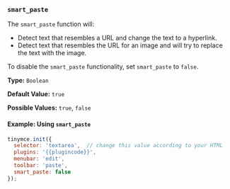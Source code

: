 ### `smart_paste`

The `smart_paste` function will:

- Detect text that resembles a URL and change the text to a hyperlink.
- Detect text that resembles the URL for an image and will try to replace the text with the image.

To disable the `smart_paste` functionality, set `smart_paste` to `false`.

**Type:** `Boolean`

**Default Value:** `true`

**Possible Values:** `true`, `false`

#### Example: Using `smart_paste`

```js
tinymce.init({
  selector: 'textarea',  // change this value according to your HTML
  plugins: '{{plugincode}}',
  menubar: 'edit',
  toolbar: 'paste',
  smart_paste: false
});
```

